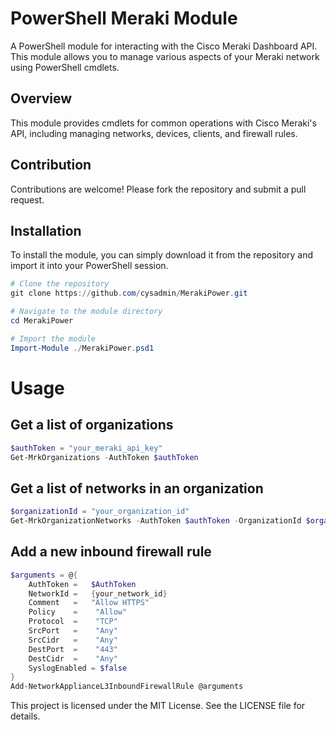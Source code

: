 # PowerShell Meraki Module

A PowerShell module for interacting with the Cisco Meraki Dashboard API. This module allows you to manage various aspects of your Meraki network using PowerShell cmdlets.

## Overview

This module provides cmdlets for common operations with Cisco Meraki's API, including managing networks, devices, clients, and firewall rules.

## Contribution

Contributions are welcome! Please fork the repository and submit a pull request.

## Installation

To install the module, you can simply download it from the repository and import it into your PowerShell session.

```powershell
# Clone the repository
git clone https://github.com/cysadmin/MerakiPower.git

# Navigate to the module directory
cd MerakiPower

# Import the module
Import-Module ./MerakiPower.psd1
```

# Usage
## Get a list of organizations
```powershell
$authToken = "your_meraki_api_key"
Get-MrkOrganizations -AuthToken $authToken
```

## Get a list of networks in an organization
```powershell
$organizationId = "your_organization_id"
Get-MrkOrganizationNetworks -AuthToken $authToken -OrganizationId $organizationId
```

## Add a new inbound firewall rule
```powershell
$arguments = @{
    AuthToken =   $AuthToken
    NetworkId =   {your_network_id}
    Comment   =   "Allow HTTPS"
    Policy    =    "Allow"
    Protocol  =    "TCP"
    SrcPort   =    "Any"
    SrcCidr   =    "Any"
    DestPort  =    "443"
    DestCidr  =    "Any"
    SyslogEnabled = $false
}
Add-NetworkApplianceL3InboundFirewallRule @arguments
```

This project is licensed under the MIT License. See the LICENSE file for details.
